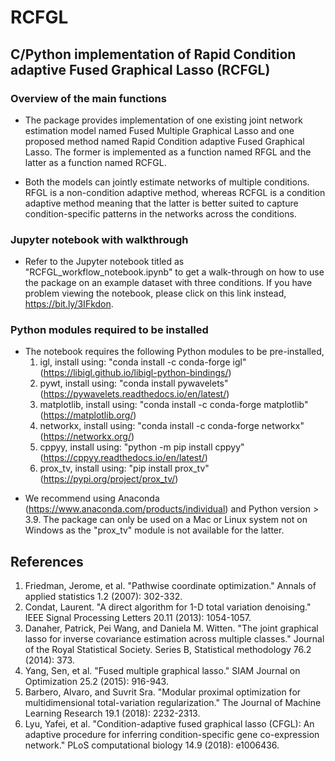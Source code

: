 # RCFGL
## C/Python implementation of Rapid Condition adaptive Fused Graphical Lasso (RCFGL)

### Overview of the main functions
- The package provides implementation of one existing joint network estimation model named Fused Multiple Graphical Lasso and one proposed method named Rapid Condition adaptive Fused Graphical Lasso. The former is implemented as a function named RFGL and the latter as a function named RCFGL. 

- Both the models can jointly estimate networks of multiple conditions. RFGL is a non-condition adaptive method, whereas RCFGL is a condition adaptive method meaning that the latter is better suited to capture condition-specific patterns in the networks across the conditions. 

### Jupyter notebook with walkthrough
- Refer to the Jupyter notebook titled as "RCFGL_workflow_notebook.ipynb" to get a walk-through on how to use the package on an example dataset with three conditions. If you have problem viewing the notebook, please click on this link instead, https://bit.ly/3IFkdon.

### Python modules required to be installed
- The notebook requires the following Python modules to be pre-installed,
  1. igl, install using: "conda install -c conda-forge igl"  (https://libigl.github.io/libigl-python-bindings/)
  2. pywt, install using: "conda install pywavelets"  (https://pywavelets.readthedocs.io/en/latest/)
  3. matplotlib, install using: "conda install -c conda-forge matplotlib"  (https://matplotlib.org/)
  4. networkx, install using: "conda install -c conda-forge networkx"  (https://networkx.org/)
  5. cppyy, install using: "python -m pip install cppyy"  (https://cppyy.readthedocs.io/en/latest/)
  6. prox_tv, install using: "pip install prox_tv" (https://pypi.org/project/prox_tv/)

* We recommend using Anaconda (https://www.anaconda.com/products/individual) and Python version > 3.9. The package can only be used on a Mac or Linux system not on Windows as the "prox_tv" module is not available for the latter.


## References

1. Friedman, Jerome, et al. "Pathwise coordinate optimization." Annals of applied statistics 1.2 (2007): 302-332.
2.  Condat, Laurent. "A direct algorithm for 1-D total variation denoising." IEEE Signal Processing Letters 20.11 (2013): 1054-1057.
3. Danaher, Patrick, Pei Wang, and Daniela M. Witten. "The joint graphical lasso for inverse covariance estimation across multiple classes." Journal of the Royal Statistical Society. Series B, Statistical methodology 76.2 (2014): 373.
4. Yang, Sen, et al. "Fused multiple graphical lasso." SIAM Journal on Optimization 25.2 (2015): 916-943.
5. Barbero, Alvaro, and Suvrit Sra. "Modular proximal optimization for multidimensional total-variation regularization." The Journal of Machine Learning Research 19.1 (2018): 2232-2313.
6. Lyu, Yafei, et al. "Condition-adaptive fused graphical lasso (CFGL): An adaptive procedure for inferring condition-specific gene co-expression network." PLoS computational biology 14.9 (2018): e1006436.



